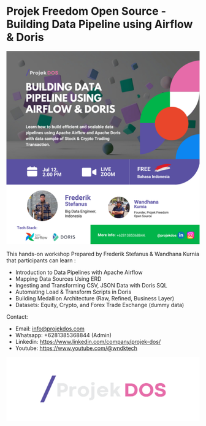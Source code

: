 # Projek Freedom Open Source - Building Data Pipeline using Airflow & Doris

 ![Alt text](https://github.com/projekdos/orchestrator_workshop_airflow_doris_batch1/blob/main/Image/header.png)

This hands-on workshop Prepared by Frederik Stefanus & Wandhana Kurnia that participants can learn :

 - Introduction to Data Pipelines with Apache Airflow
 - Mapping Data Sources Using ERD
 - Ingesting and Transforming CSV, JSON Data with Doris SQL
 - Automating Load & Transform Scripts in Doris
 - Building Medallion Architecture (Raw, Refined, Business Layer)
 - Datasets: Equity, Crypto, and Forex Trade Exchange (dummy data)

Contact:
 - Email: info@projekdos.com
 - Whatsapp: +6281385368844 (Admin)
 - Linkedin: https://www.linkedin.com/company/projek-dos/
 - Youtube: https://www.youtube.com/@wndktech

 ![Alt text](https://github.com/projekdos/orchestrator_workshop_airflow_doris_batch1/blob/main/Image/projeckDos2-fullcolor-white.png)